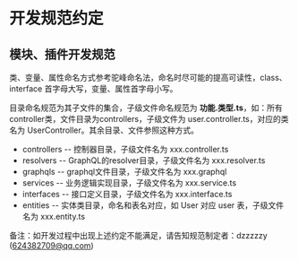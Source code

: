 # 开发规范约定

## 模块、插件开发规范

类、变量、属性命名方式参考驼峰命名法，命名时尽可能的提高可读性，class、interface 首字母大写，变量、属性首字母小写。

目录命名规范为其子文件的集合，子级文件命名规范为 **功能.类型.ts**，如：所有controller类，文件目录为controllers，子级文件为 user.controller.ts，对应的类名为 UserController。其余目录、文件参照这种方式。

* controllers       -- 控制器目录，子级文件名为 xxx.controller.ts
* resolvers         -- GraphQL的resolver目录，子级文件名为 xxx.resolver.ts
* graphqls          -- graphql文件目录，子级文件名为 xxx.graphql
* services          -- 业务逻辑实现目录，子级文件名为 xxx.service.ts
* interfaces        -- 接口定义目录，子级文件名为 xxx.interface.ts
* entities          -- 实体类目录，命名和表名对应，如 User 对应 user 表，子级文件名为 xxx.entity.ts

备注：如开发过程中出现上述约定不能满足，请告知规范制定者：dzzzzzy (624382709@qq.com)